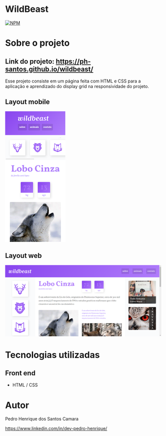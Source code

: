 # WildBeast  
[![NPM](https://img.shields.io/npm/l/react)](https://github.com/ph-santos/exemplo-readme/blob/main/LICENCE) 

# Sobre o projeto

## Link do projeto: https://ph-santos.github.io/wildbeast/
 Esse projeto consiste em um página feita com HTML e CSS para a aplicação e aprendizado do display grid na responsividade do projeto.
 
## Layout mobile
![Mobile 1](https://github.com/ph-santos/wildbeast/blob/main/assets/images/img-phone.png)


## Layout web
![Web 1](https://github.com/ph-santos/wildbeast/blob/main/assets/images/img-pc.png)



# Tecnologias utilizadas
## Front end
- HTML / CSS 

# Autor

Pedro Henrique dos Santos Camara

https://www.linkedin.com/in/dev-pedro-henrique/




